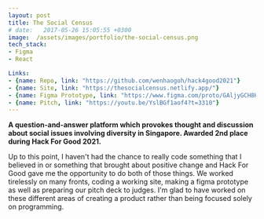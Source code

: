 ```yaml
---
layout: post
title: The Social Census
# date:   2017-05-26 15:05:55 +0300
image:  /assets/images/portfolio/the-social-census.png
tech_stack: 
- Figma
- React

Links:
- {name: Repo, link: "https://github.com/wenhaogoh/hack4good2021"}
- {name: Site, link: "https://thesocialcensus.netlify.app/"}
- {name: Figma Prototype, link: "https://www.figma.com/proto/GAljyGCH8K8ykz724GT8OG/The-social-census?node-id=1%3A3&scaling=min-zoom"}
- {name: Pitch, link: "https://youtu.be/YslBGf1aof4?t=3310"}
---
```


**A question-and-answer platform which provokes thought and discussion about
social issues involving diversity in Singapore. Awarded 2nd place during Hack
For Good 2021.**

Up to this point, I haven't had the chance to really code something that I believed in or something that brought about positive change and Hack For Good gave me the opportunity to do both of those things. We worked tirelessly on many fronts, coding a working site, making a figma prototype as well as preparing our pitch deck to judges. I'm glad to have worked on these different areas of creating a product rather than being focused solely on programming.